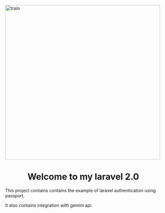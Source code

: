 <p center="center">
    <img src="https://github.com/user-attachments/assets/87d00e0a-1b4d-4d66-9513-13f43e1bf1fc" alt="train" width="500"/>
</p>
<h1 align="center">Welcome to my laravel 2.0</h1>

<p>This project contains contains the example of laravel authentication using passport.</p>

<p>It also contains integration with gemini api.</p>
